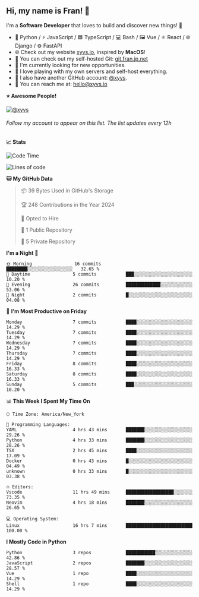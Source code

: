 ## Hi, my name is Fran! 👋

I'm a **Software Developer** that loves to build and discover new things! 🚀

- 🐍 Python / ⚡ JavaScript / 🟦 TypeScript / 💻 Bash / 🖼️ Vue / ⚛️ React / 🌐 Django / ⚙️ FastAPI
- 🌐 Check out my website [xyvs.io](https://xyvs.io), inspired by **MacOS**!
- 🔗 You can check out my self-hosted Git: [git.fran.jp.net](https://git.fran.jp.net/)
- 🌱 I'm currently looking for new opportunities.
- 🤖 I love playing with my own servers and self-host everything.
- 🔄 I also have another GitHub account: [@xyvs](https://github.com/xyvs).
- 📧 You can reach me at: [hello@xyvs.io](mailto:hello@xyvs.io)

<!--
**franrgb/franrgb** is a ✨ _special_ ✨ repository because its `README.md` (this file) appears on your GitHub profile.

Here are some ideas to get you started:

- 🔭 I’m currently working on ...
- 🌱 I’m currently learning ...
- 👯 I’m looking to collaborate on ...
- 🤔 I’m looking for help with ...
- 💬 Ask me about ...
- 📫 How to reach me: ...
- 😄 Pronouns: ...
- ⚡ Fun fact: ...
-->

<!--START_SECTION:waka-->
**⭐ Awesome People!** 

[![@xyvs](https://img.shields.io/badge/@xyvs-black?style=plastic&logo=github&logoColor=fff)](https://github.com/xyvs) 

###### Follow my account to appear on this list. *The list updates every 12h*

**📈 Stats** 

![Code Time](http://img.shields.io/badge/Code%20Time-16%20hrs%207%20mins-blue)

![Lines of code](https://img.shields.io/badge/From%20Hello%20World%20I%27ve%20Written-7.1%20thousand%20lines%20of%20code-blue)

**🐱 My GitHub Data** 

> 📦 39 Bytes Used in GitHub's Storage 
 > 
> 🏆 248 Contributions in the Year 2024
 > 
> 💼 Opted to Hire
 > 
> 📜 1 Public Repository 
 > 
> 🔑 5 Private Repository 
 > 
**I'm a Night 🦉** 

```text
🌞 Morning                16 commits          ████████░░░░░░░░░░░░░░░░░   32.65 % 
🌆 Daytime                5 commits           ███░░░░░░░░░░░░░░░░░░░░░░   10.20 % 
🌃 Evening                26 commits          █████████████░░░░░░░░░░░░   53.06 % 
🌙 Night                  2 commits           █░░░░░░░░░░░░░░░░░░░░░░░░   04.08 % 
```
📅 **I'm Most Productive on Friday** 

```text
Monday                   7 commits           ████░░░░░░░░░░░░░░░░░░░░░   14.29 % 
Tuesday                  7 commits           ████░░░░░░░░░░░░░░░░░░░░░   14.29 % 
Wednesday                7 commits           ████░░░░░░░░░░░░░░░░░░░░░   14.29 % 
Thursday                 7 commits           ████░░░░░░░░░░░░░░░░░░░░░   14.29 % 
Friday                   8 commits           ████░░░░░░░░░░░░░░░░░░░░░   16.33 % 
Saturday                 8 commits           ████░░░░░░░░░░░░░░░░░░░░░   16.33 % 
Sunday                   5 commits           ███░░░░░░░░░░░░░░░░░░░░░░   10.20 % 
```


📊 **This Week I Spent My Time On** 

```text
🕑︎ Time Zone: America/New_York

💬 Programming Languages: 
YAML                     4 hrs 43 mins       ███████░░░░░░░░░░░░░░░░░░   29.26 % 
Python                   4 hrs 33 mins       ███████░░░░░░░░░░░░░░░░░░   28.26 % 
TSX                      2 hrs 45 mins       ████░░░░░░░░░░░░░░░░░░░░░   17.09 % 
Docker                   0 hrs 43 mins       █░░░░░░░░░░░░░░░░░░░░░░░░   04.49 % 
unknown                  0 hrs 33 mins       █░░░░░░░░░░░░░░░░░░░░░░░░   03.38 % 

🔥 Editors: 
Vscode                   11 hrs 49 mins      ██████████████████░░░░░░░   73.35 % 
Neovim                   4 hrs 18 mins       ███████░░░░░░░░░░░░░░░░░░   26.65 % 

💻 Operating System: 
Linux                    16 hrs 7 mins       █████████████████████████   100.00 % 
```

**I Mostly Code in Python** 

```text
Python                   3 repos             ███████████░░░░░░░░░░░░░░   42.86 % 
JavaScript               2 repos             ███████░░░░░░░░░░░░░░░░░░   28.57 % 
Vue                      1 repo              ████░░░░░░░░░░░░░░░░░░░░░   14.29 % 
Shell                    1 repo              ████░░░░░░░░░░░░░░░░░░░░░   14.29 % 
```




<!--END_SECTION:waka-->
